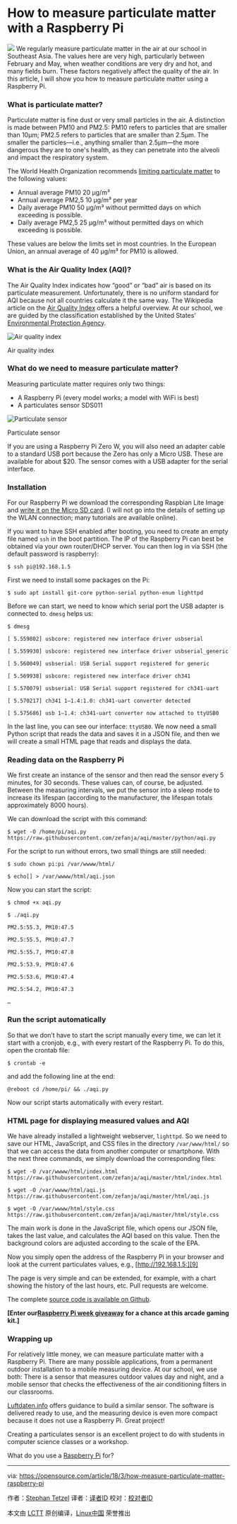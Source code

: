 How to measure particulate matter with a Raspberry Pi
======

![](https://opensource.com/sites/default/files/styles/image-full-size/public/lead-images/bubblehands_fromRHT_520_0612LL.png?itok=_iQ2dO3S)
We regularly measure particulate matter in the air at our school in Southeast Asia. The values here are very high, particularly between February and May, when weather conditions are very dry and hot, and many fields burn. These factors negatively affect the quality of the air. In this article, I will show you how to measure particulate matter using a Raspberry Pi.

### What is particulate matter?

Particulate matter is fine dust or very small particles in the air. A distinction is made between PM10 and PM2.5: PM10 refers to particles that are smaller than 10µm; PM2.5 refers to particles that are smaller than 2.5µm. The smaller the particles—i.e., anything smaller than 2.5µm—the more dangerous they are to one's health, as they can penetrate into the alveoli and impact the respiratory system.

The World Health Organization recommends [limiting particulate matter][1] to the following values:

  * Annual average PM10 20 µg/m³
  * Annual average PM2,5 10 µg/m³ per year
  * Daily average PM10 50 µg/m³ without permitted days on which exceeding is possible.
  * Daily average PM2,5 25 µg/m³ without permitted days on which exceeding is possible.



These values are below the limits set in most countries. In the European Union, an annual average of 40 µg/m³ for PM10 is allowed.

### What is the Air Quality Index (AQI)?

The Air Quality Index indicates how “good” or “bad” air is based on its particulate measurement. Unfortunately, there is no uniform standard for AQI because not all countries calculate it the same way. The Wikipedia article on the [Air Quality Index][2] offers a helpful overview. At our school, we are guided by the classification established by the United States' [Environmental Protection Agency][3].


![Air quality index][5]

Air quality index

### What do we need to measure particulate matter?

Measuring particulate matter requires only two things:

  * A Raspberry Pi (every model works; a model with WiFi is best)
  * A particulates sensor SDS011



![Particulate sensor][7]

Particulate sensor

If you are using a Raspberry Pi Zero W, you will also need an adapter cable to a standard USB port because the Zero has only a Micro USB. These are available for about $20. The sensor comes with a USB adapter for the serial interface.

### Installation

For our Raspberry Pi we download the corresponding Raspbian Lite Image and [write it on the Micro SD card][8]. (I will not go into the details of setting up the WLAN connection; many tutorials are available online).

If you want to have SSH enabled after booting, you need to create an empty file named `ssh` in the boot partition. The IP of the Raspberry Pi can best be obtained via your own router/DHCP server. You can then log in via SSH (the default password is raspberry):
```
$ ssh pi@192.168.1.5

```

First we need to install some packages on the Pi:
```
$ sudo apt install git-core python-serial python-enum lighttpd

```

Before we can start, we need to know which serial port the USB adapter is connected to. `dmesg` helps us:
```
$ dmesg

[ 5.559802] usbcore: registered new interface driver usbserial

[ 5.559930] usbcore: registered new interface driver usbserial_generic

[ 5.560049] usbserial: USB Serial support registered for generic

[ 5.569938] usbcore: registered new interface driver ch341

[ 5.570079] usbserial: USB Serial support registered for ch341-uart

[ 5.570217] ch341 1–1.4:1.0: ch341-uart converter detected

[ 5.575686] usb 1–1.4: ch341-uart converter now attached to ttyUSB0

```

In the last line, you can see our interface: `ttyUSB0`. We now need a small Python script that reads the data and saves it in a JSON file, and then we will create a small HTML page that reads and displays the data.

### Reading data on the Raspberry Pi

We first create an instance of the sensor and then read the sensor every 5 minutes, for 30 seconds. These values can, of course, be adjusted. Between the measuring intervals, we put the sensor into a sleep mode to increase its lifespan (according to the manufacturer, the lifespan totals approximately 8000 hours).

We can download the script with this command:
```
$ wget -O /home/pi/aqi.py https://raw.githubusercontent.com/zefanja/aqi/master/python/aqi.py

```

For the script to run without errors, two small things are still needed:
```
$ sudo chown pi:pi /var/wwww/html/

$ echo[] > /var/wwww/html/aqi.json

```

Now you can start the script:
```
$ chmod +x aqi.py

$ ./aqi.py

PM2.5:55.3, PM10:47.5

PM2.5:55.5, PM10:47.7

PM2.5:55.7, PM10:47.8

PM2.5:53.9, PM10:47.6

PM2.5:53.6, PM10:47.4

PM2.5:54.2, PM10:47.3

…

```

### Run the script automatically

So that we don’t have to start the script manually every time, we can let it start with a cronjob, e.g., with every restart of the Raspberry Pi. To do this, open the crontab file:
```
$ crontab -e

```

and add the following line at the end:
```
@reboot cd /home/pi/ && ./aqi.py

```

Now our script starts automatically with every restart.

### HTML page for displaying measured values and AQI

We have already installed a lightweight webserver, `lighttpd`. So we need to save our HTML, JavaScript, and CSS files in the directory `/var/www/html/` so that we can access the data from another computer or smartphone. With the next three commands, we simply download the corresponding files:
```
$ wget -O /var/wwww/html/index.html https://raw.githubusercontent.com/zefanja/aqi/master/html/index.html

$ wget -O /var/wwww/html/aqi.js https://raw.githubusercontent.com/zefanja/aqi/master/html/aqi.js

$ wget -O /var/wwww/html/style.css https://raw.githubusercontent.com/zefanja/aqi/master/html/style.css

```

The main work is done in the JavaScript file, which opens our JSON file, takes the last value, and calculates the AQI based on this value. Then the background colors are adjusted according to the scale of the EPA.

Now you simply open the address of the Raspberry Pi in your browser and look at the current particulates values, e.g., [http://192.168.1.5:][9]

The page is very simple and can be extended, for example, with a chart showing the history of the last hours, etc. Pull requests are welcome.

The complete [source code is available on Github][10].

**[Enter our[Raspberry Pi week giveaway][11] for a chance at this arcade gaming kit.]**

### Wrapping up

For relatively little money, we can measure particulate matter with a Raspberry Pi. There are many possible applications, from a permanent outdoor installation to a mobile measuring device. At our school, we use both: There is a sensor that measures outdoor values day and night, and a mobile sensor that checks the effectiveness of the air conditioning filters in our classrooms.

[Luftdaten.info][12] offers guidance to build a similar sensor. The software is delivered ready to use, and the measuring device is even more compact because it does not use a Raspberry Pi. Great project!

Creating a particulates sensor is an excellent project to do with students in computer science classes or a workshop.

What do you use a [Raspberry Pi][13] for?

--------------------------------------------------------------------------------

via: https://opensource.com/article/18/3/how-measure-particulate-matter-raspberry-pi

作者：[Stephan Tetzel][a]
译者：[译者ID](https://github.com/译者ID)
校对：[校对者ID](https://github.com/校对者ID)

本文由 [LCTT](https://github.com/LCTT/TranslateProject) 原创编译，[Linux中国](https://linux.cn/) 荣誉推出

[a]:https://opensource.com/users/stephan
[1]:https://en.wikipedia.org/wiki/Particulates
[2]:https://en.wikipedia.org/wiki/Air_quality_index
[3]:https://en.wikipedia.org/wiki/United_States_Environmental_Protection_Agency
[5]:https://opensource.com/sites/default/files/styles/panopoly_image_original/public/images/life-uploads/air_quality_index.png?itok=FwmGf1ZS (Air quality index)
[7]:https://opensource.com/sites/default/files/styles/panopoly_image_original/public/images/life-uploads/particulate_sensor.jpg?itok=ddH3bBwO (Particulate sensor)
[8]:https://www.raspberrypi.org/documentation/installation/installing-images/README.md
[9]:http://192.168.1.5/
[10]:https://github.com/zefanja/aqi
[11]:https://opensource.com/article/18/3/raspberry-pi-week-giveaway
[12]:http://luftdaten.info/
[13]:https://openschoolsolutions.org/shutdown-servers-case-power-failure%e2%80%8a-%e2%80%8aups-nut-co/
